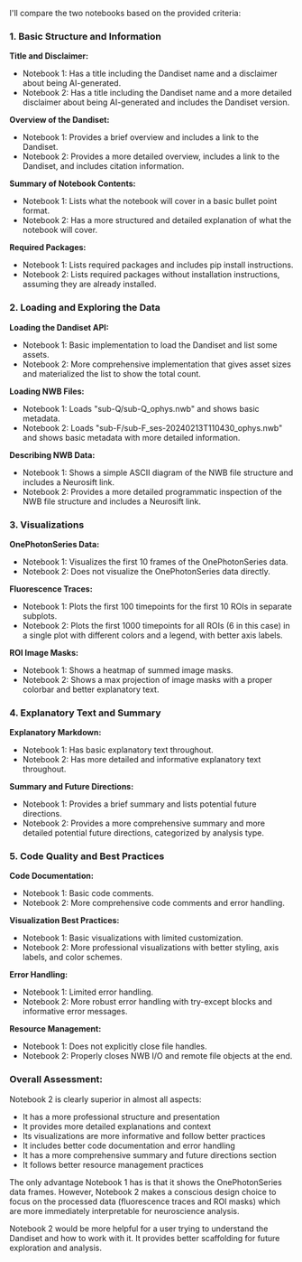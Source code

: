 I'll compare the two notebooks based on the provided criteria:

### 1. Basic Structure and Information

**Title and Disclaimer:**
- Notebook 1: Has a title including the Dandiset name and a disclaimer about being AI-generated.
- Notebook 2: Has a title including the Dandiset name and a more detailed disclaimer about being AI-generated and includes the Dandiset version.

**Overview of the Dandiset:**
- Notebook 1: Provides a brief overview and includes a link to the Dandiset.
- Notebook 2: Provides a more detailed overview, includes a link to the Dandiset, and includes citation information.

**Summary of Notebook Contents:**
- Notebook 1: Lists what the notebook will cover in a basic bullet point format.
- Notebook 2: Has a more structured and detailed explanation of what the notebook will cover.

**Required Packages:**
- Notebook 1: Lists required packages and includes pip install instructions.
- Notebook 2: Lists required packages without installation instructions, assuming they are already installed.

### 2. Loading and Exploring the Data

**Loading the Dandiset API:**
- Notebook 1: Basic implementation to load the Dandiset and list some assets.
- Notebook 2: More comprehensive implementation that gives asset sizes and materialized the list to show the total count.

**Loading NWB Files:**
- Notebook 1: Loads "sub-Q/sub-Q_ophys.nwb" and shows basic metadata.
- Notebook 2: Loads "sub-F/sub-F_ses-20240213T110430_ophys.nwb" and shows basic metadata with more detailed information.

**Describing NWB Data:**
- Notebook 1: Shows a simple ASCII diagram of the NWB file structure and includes a Neurosift link.
- Notebook 2: Provides a more detailed programmatic inspection of the NWB file structure and includes a Neurosift link.

### 3. Visualizations

**OnePhotonSeries Data:**
- Notebook 1: Visualizes the first 10 frames of the OnePhotonSeries data.
- Notebook 2: Does not visualize the OnePhotonSeries data directly.

**Fluorescence Traces:**
- Notebook 1: Plots the first 100 timepoints for the first 10 ROIs in separate subplots.
- Notebook 2: Plots the first 1000 timepoints for all ROIs (6 in this case) in a single plot with different colors and a legend, with better axis labels.

**ROI Image Masks:**
- Notebook 1: Shows a heatmap of summed image masks.
- Notebook 2: Shows a max projection of image masks with a proper colorbar and better explanatory text.

### 4. Explanatory Text and Summary

**Explanatory Markdown:**
- Notebook 1: Has basic explanatory text throughout.
- Notebook 2: Has more detailed and informative explanatory text throughout.

**Summary and Future Directions:**
- Notebook 1: Provides a brief summary and lists potential future directions.
- Notebook 2: Provides a more comprehensive summary and more detailed potential future directions, categorized by analysis type.

### 5. Code Quality and Best Practices

**Code Documentation:**
- Notebook 1: Basic code comments.
- Notebook 2: More comprehensive code comments and error handling.

**Visualization Best Practices:**
- Notebook 1: Basic visualizations with limited customization.
- Notebook 2: More professional visualizations with better styling, axis labels, and color schemes.

**Error Handling:**
- Notebook 1: Limited error handling.
- Notebook 2: More robust error handling with try-except blocks and informative error messages.

**Resource Management:**
- Notebook 1: Does not explicitly close file handles.
- Notebook 2: Properly closes NWB I/O and remote file objects at the end.

### Overall Assessment:

Notebook 2 is clearly superior in almost all aspects:
- It has a more professional structure and presentation
- It provides more detailed explanations and context
- Its visualizations are more informative and follow better practices
- It includes better code documentation and error handling
- It has a more comprehensive summary and future directions section
- It follows better resource management practices

The only advantage Notebook 1 has is that it shows the OnePhotonSeries data frames. However, Notebook 2 makes a conscious design choice to focus on the processed data (fluorescence traces and ROI masks) which are more immediately interpretable for neuroscience analysis.

Notebook 2 would be more helpful for a user trying to understand the Dandiset and how to work with it. It provides better scaffolding for future exploration and analysis.